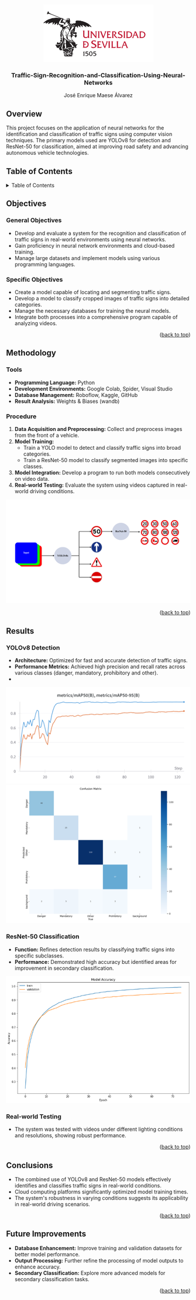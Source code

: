 <br />
<div align="center">
  <a href="https://github.com/JoseMaese/Traffic-Sign-Recognition-and-Classification-Using-Neural-Networks">
    <img src="Imagenes/logo.png" alt="Logo US" width="301" height="157">
  </a>
<h3 align="center">Traffic-Sign-Recognition-and-Classification-Using-Neural-Networks</h3>
  <p align="center">
    José Enrique Maese Álvarez
    <br />
  </p>
</div>


## Overview

This project focuses on the application of neural networks for the identification and classification of traffic signs using computer vision techniques. The primary models used are YOLOv8 for detection and ResNet-50 for classification, aimed at improving road safety and advancing autonomous vehicle technologies.

## Table of Contents
<details>
  <summary>Table of Contents</summary>
  <ol>
    <li> <a href="#Overview">Overview</a> </li>
    <li> <a href="#Objectives">Objectives</a> </li>
    <li><a href="#Methodology">Methodology</a></li>
    <li><a href="#Results">Results</a></li>
    <li><a href="#Conclusions">Conclusions</a></li>
    <li><a href="#Future Improvements">Future Improvements</a></li>
  </ol>
</details>


## Objectives

### General Objectives
- Develop and evaluate a system for the recognition and classification of traffic signs in real-world environments using neural networks.
- Gain proficiency in neural network environments and cloud-based training.
- Manage large datasets and implement models using various programming languages.

### Specific Objectives
- Create a model capable of locating and segmenting traffic signs.
- Develop a model to classify cropped images of traffic signs into detailed categories.
- Manage the necessary databases for training the neural models.
- Integrate both processes into a comprehensive program capable of analyzing videos.
  
<p align="right">(<a href="#readme-top">back to top</a>)</p>

## Methodology

### Tools
- **Programming Language:** Python
- **Development Environments:** Google Colab, Spider, Visual Studio
- **Database Management:** Roboflow, Kaggle, GitHub
- **Result Analysis:** Weights & Biases (wandb)

### Procedure
1. **Data Acquisition and Preprocessing:** Collect and preprocess images from the front of a vehicle.
2. **Model Training:**
   - Train a YOLO model to detect and classify traffic signs into broad categories.
   - Train a ResNet-50 model to classify segmented images into specific classes.
3. **Model Integration:** Develop a program to run both models consecutively on video data.
4. **Real-world Testing:** Evaluate the system using videos captured in real-world driving conditions.

<div align="center">
  <img src="Imagenes/esquema proyecto.png" alt="esquema proyecto.png">
</div>

<p align="right">(<a href="#readme-top">back to top</a>)</p>

## Results

### YOLOv8 Detection
- **Architecture:** Optimized for fast and accurate detection of traffic signs.
- **Performance Metrics:** Achieved high precision and recall rates across various classes (danger, mandatory, prohibitory and other).
- 
<div align="center">
  <img src="Imagenes/map50.png" alt="mAP50">
</div>

<div align="center">
  <img src="Imagenes/modelo004_matriz.png" alt="Matriz de confusion">
</div>

### ResNet-50 Classification
- **Function:** Refines detection results by classifying traffic signs into specific subclasses.
- **Performance:** Demonstrated high accuracy but identified areas for improvement in secondary classification.

<div align="center">
  <img src="Imagenes/train_validation_resnet_75epocas.png" alt="tran and validation resNet-50">
</div>

### Real-world Testing
- The system was tested with videos under different lighting conditions and resolutions, showing robust performance.

<p align="right">(<a href="#readme-top">back to top</a>)</p>

## Conclusions

- The combined use of YOLOv8 and ResNet-50 models effectively identifies and classifies traffic signs in real-world conditions.
- Cloud computing platforms significantly optimized model training times.
- The system's robustness in varying conditions suggests its applicability in real-world driving scenarios.

<p align="right">(<a href="#readme-top">back to top</a>)</p>

## Future Improvements

- **Database Enhancement:** Improve training and validation datasets for better model performance.
- **Output Processing:** Further refine the processing of model outputs to enhance accuracy.
- **Secondary Classification:** Explore more advanced models for secondary classification tasks.

<p align="right">(<a href="#readme-top">back to top</a>)</p>

